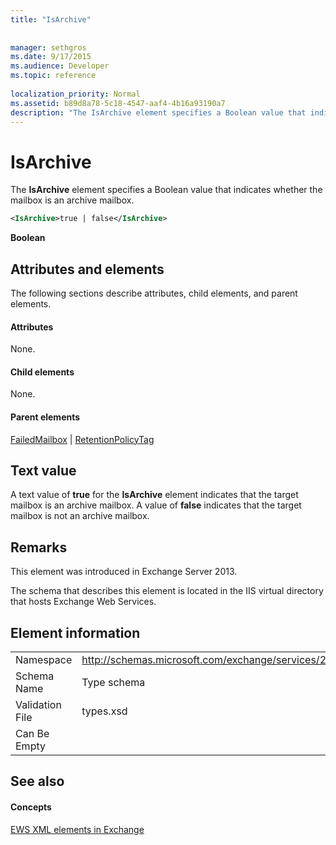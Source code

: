 ```yaml
---
title: "IsArchive"
 
 
manager: sethgros
ms.date: 9/17/2015
ms.audience: Developer
ms.topic: reference
 
localization_priority: Normal
ms.assetid: b89d8a78-5c18-4547-aaf4-4b16a93190a7
description: "The IsArchive element specifies a Boolean value that indicates whether the mailbox is an archive mailbox."
---
```


# IsArchive

The **IsArchive** element specifies a Boolean value that indicates whether the mailbox is an archive mailbox. 
  
```XML
<IsArchive>true | false</IsArchive>
```

 **Boolean**
## Attributes and elements

The following sections describe attributes, child elements, and parent elements.
  
#### Attributes

None.
  
#### Child elements

None.
  
#### Parent elements

[FailedMailbox](failedmailbox.md) | [RetentionPolicyTag](retentionpolicytag.md)
  
## Text value

A text value of **true** for the **IsArchive** element indicates that the target mailbox is an archive mailbox. A value of **false** indicates that the target mailbox is not an archive mailbox. 
  
## Remarks

This element was introduced in Exchange Server 2013.
  
The schema that describes this element is located in the IIS virtual directory that hosts Exchange Web Services.
  
## Element information

|||
|:-----|:-----|
|Namespace  <br/> |http://schemas.microsoft.com/exchange/services/2006/types  <br/> |
|Schema Name  <br/> |Type schema  <br/> |
|Validation File  <br/> |types.xsd  <br/> |
|Can Be Empty  <br/> ||
   
## See also

#### Concepts

[EWS XML elements in Exchange](ews-xml-elements-in-exchange.md)

